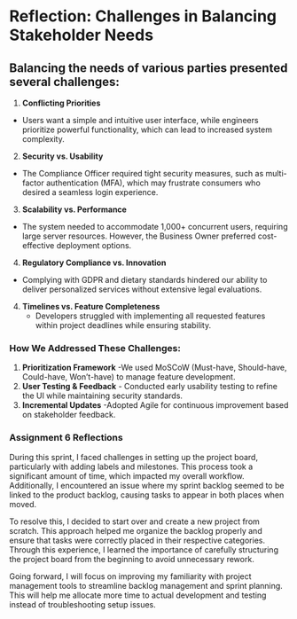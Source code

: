 # Reflection: Challenges in Balancing Stakeholder Needs

 ## Balancing the needs of various parties presented several challenges:

 1. **Conflicting Priorities** 
- Users want a simple and intuitive user interface, while engineers prioritize powerful functionality, which can lead to increased system complexity.

 2. **Security vs. Usability** 
- The Compliance Officer required tight security measures, such as multi-factor authentication (MFA), which may frustrate consumers who desired a seamless login experience.

 3. **Scalability vs. Performance** 
- The system needed to accommodate 1,000+ concurrent users, requiring large server resources. However, the Business Owner preferred cost-effective deployment options.

 4. **Regulatory Compliance vs. Innovation** 
- Complying with GDPR and dietary standards hindered our ability to deliver personalized services without extensive legal evaluations.

4. **Timelines vs. Feature Completeness**
   - Developers struggled with implementing all requested features within project deadlines while ensuring stability.

### How We Addressed These Challenges:
1. **Prioritization Framework** -We used MoSCoW (Must-have, Should-have, Could-have, Won’t-have) to manage feature development.
2. **User Testing & Feedback** - Conducted early usability testing to refine the UI while maintaining security standards.
3. **Incremental Updates** -Adopted Agile for continuous improvement based on stakeholder feedback.

### Assignment 6 Reflections

During this sprint, I faced challenges in setting up the project board, particularly with adding labels and milestones. This process took a significant amount of time, which impacted my overall workflow. Additionally, I encountered an issue where my sprint backlog seemed to be linked to the product backlog, causing tasks to appear in both places when moved.

To resolve this, I decided to start over and create a new project from scratch. This approach helped me organize the backlog properly and ensure that tasks were correctly placed in their respective categories. Through this experience, I learned the importance of carefully structuring the project board from the beginning to avoid unnecessary rework.

Going forward, I will focus on improving my familiarity with project management tools to streamline backlog management and sprint planning. This will help me allocate more time to actual development and testing instead of troubleshooting setup issues.




